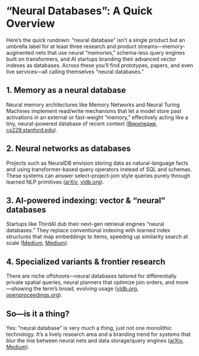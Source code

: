# “Neural Databases”: A Quick Overview

Here’s the quick rundown: “neural database” isn’t a single product but an umbrella label for at least three research and product streams—memory-augmented nets that use neural “memories,” schema-less query engines built on transformers, and AI startups branding their advanced vector indexes as databases. Across these you’ll find prototypes, papers, and even live services—all calling themselves “neural databases.”

## 1. Memory as a neural database

Neural memory architectures like Memory Networks and Neural Turing Machines implement read/write mechanisms that let a model store past activations in an external or fast-weight “memory,” effectively acting like a tiny, neural-powered database of recent context ([Википедия][1], [cs229.stanford.edu][2]).

## 2. Neural networks as databases

Projects such as NeuralDB envision storing data as natural-language facts and using transformer-based query operators instead of SQL and schemas. These systems can answer select-project-join style queries purely through learned NLP primitives ([arXiv][3], [vldb.org][4]).

## 3. AI-powered indexing: vector & “neural” databases

Startups like ThirdAI dub their next-gen retrieval engines “neural databases.” They replace conventional indexing with learned index structures that map embeddings to items, speeding up similarity search at scale ([Medium][5], [Medium][6]).

## 4. Specialized variants & frontier research

There are niche offshoots—neural databases tailored for differentially private spatial queries, neural planners that optimize join orders, and more—showing the term’s broad, evolving usage ([vldb.org][7], [openproceedings.org][8]).

## So—is it a thing?

Yes: “neural database” is very much a thing, just not one monolithic technology. It’s a lively research area and a branding trend for systems that blur the line between neural nets and data storage/query engines ([arXiv][3], [Medium][5]).

[1]: https://en.wikipedia.org/wiki/Types_of_artificial_neural_networks?utm_source=chatgpt.com "Types of artificial neural networks"
[2]: https://cs229.stanford.edu/proj2015/367_report.pdf?utm_source=chatgpt.com "[PDF] Neural Memory Networks - CS229"
[3]: https://arxiv.org/abs/2010.06973?utm_source=chatgpt.com "Neural Databases"
[4]: https://www.vldb.org/pvldb/vol14/p1033-thorne.pdf?utm_source=chatgpt.com "[PDF] From Natural Language Processing to Neural Databases"
[5]: https://medium.com/thirdai-blog/neural-database-next-generation-context-retrieval-system-for-building-specialized-ai-agents-with-861ffa0516e7?utm_source=chatgpt.com "Neural Databases: A Next Generation Context Retrieval System for ..."
[6]: https://medium.com/thirdai-blog/thirdais-private-and-personalizable-neural-database-enhancing-retrieval-augmented-generation-f3ad52c54952?utm_source=chatgpt.com "ThirdAI's Private and Personalizable Neural Database: Enhancing ..."
[7]: https://www.vldb.org/pvldb/vol15/p1066-zeighami.pdf?utm_source=chatgpt.com "[PDF] A Neural Database for Differentially Private Spatial Range Queries"
[8]: https://openproceedings.org/2024/conf/edbt/paper-82.pdf?utm_source=chatgpt.com "[PDF] QPSeeker: An Efficient Neural Planner combining both data and ..."

